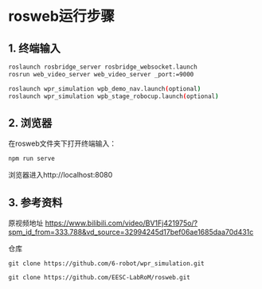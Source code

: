 # rosweb运行步骤

## 1. 终端输入

```bash
roslaunch rosbridge_server rosbridge_websocket.launch
rosrun web_video_server web_video_server _port:=9000

roslaunch wpr_simulation wpb_demo_nav.launch(optional)
roslaunch wpr_simulation wpb_stage_robocup.launch(optional)
```

## 2. 浏览器

在rosweb文件夹下打开终端输入：

```bash
npm run serve
```

浏览器进入http://localhost:8080

## 3. 参考资料

原视频地址
https://www.bilibili.com/video/BV1Fj421975o/?spm_id_from=333.788&vd_source=32994245d17bef06ae1685daa70d431c

仓库

`git clone https://github.com/6-robot/wpr_simulation.git`

`git clone https://github.com/EESC-LabRoM/rosweb.git`
